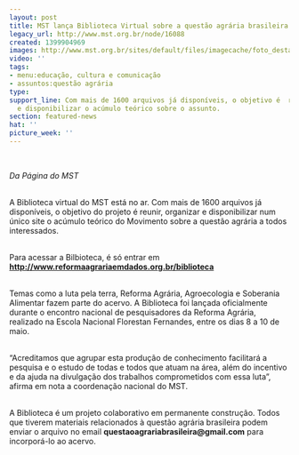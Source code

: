 ```yaml
---
layout: post
title: MST lança Biblioteca Virtual sobre a questão agrária brasileira
legacy_url: http://www.mst.org.br/node/16088
created: 1399904969
images: http://www.mst.org.br/sites/default/files/imagecache/foto_destaque/livroabre.jpg
video: ''
tags:
- menu:educação, cultura e comunicação
- assuntos:questão agrária
type: 
support_line: Com mais de 1600 arquivos já disponíveis, o objetivo é  reunir, organizar
  e disponibilizar o acúmulo teórico sobre o assunto.
section: featured-news
hat: ''
picture_week: ''
---
```

<p><em><br></em></p><p><em>Da Página do MST<br><br type="_moz"></em></p><p>A Biblioteca virtual do MST está no ar. Com mais de 1600 arquivos já disponíveis, o objetivo do projeto é reunir, organizar e disponibilizar num único site o acúmulo teórico do Movimento sobre a questão agrária a todos interessados.</p><p><br>Para acessar a Bilbioteca, é só entrar em <a href="http://www.reformaagrariaemdados.org.br/biblioteca"><strong>http://www.reformaagrariaemdados.org.br/biblioteca</strong></a></p><p><br>Temas como a luta pela terra, Reforma Agrária, Agroecologia e Soberania Alimentar fazem parte do acervo. A Biblioteca foi lançada oficialmente durante o encontro nacional de pesquisadores da Reforma Agrária, realizado na Escola Nacional Florestan Fernandes, entre os dias 8 a 10 de maio.</p><p><br>“Acreditamos que agrupar esta produção de conhecimento facilitará a pesquisa e o estudo de todas e todos que atuam na área, além do incentivo e da ajuda na divulgação dos trabalhos comprometidos com essa luta”, afirma em nota a coordenação nacional do MST.</p><p><br>A Biblioteca é um projeto colaborativo em permanente construção. Todos que tiverem materiais relacionados à questão agrária brasileira podem enviar o arquivo no email <strong>questaoagrariabrasileira@gmail.com</strong> para incorporá-lo ao acervo. <br>&nbsp;</p><p>&nbsp;</p>
